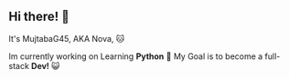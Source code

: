 ## Hi there! 👋

It's MujtabaG45, AKA Nova, 🐱

Im currently working on Learning **Python** 🔢
My Goal is to become a full-stack **Dev!** 😺
